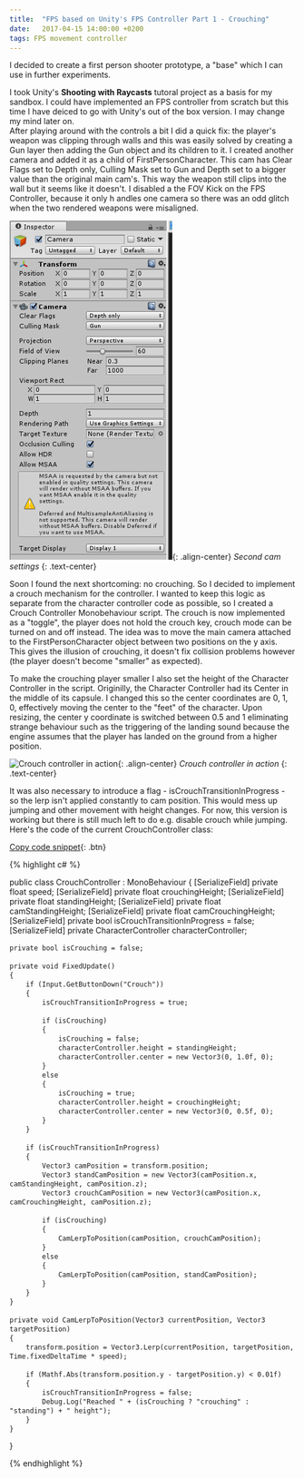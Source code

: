```yaml
---
title:  "FPS based on Unity's FPS Controller Part 1 - Crouching"
date:   2017-04-15 14:00:00 +0200
tags: FPS movement controller
---
```

I decided to create a first person shooter prototype, a "base" which I can use in further experiments.
<!--more-->
I took Unity's **Shooting with Raycasts** tutoral project as a basis for my sandbox. I could have implemented an FPS controller from scratch but this time I have deiced to go with Unity's out of the box version. I may change my mind later on.   
After playing around with the controls a bit I did a quick fix: the player's weapon was clipping through walls and this was easily solved by creating a Gun layer then adding the Gun object and its children to it. I created another camera and added it as a child of FirstPersonCharacter. This cam has Clear Flags set to Depth only, Culling Mask set to Gun and Depth set to a bigger value than the original main cam's. This way the weapon still clips into the wall but it seems like it doesn't. I disabled a the FOV Kick on the FPS Controller, because it only h andles one camera so there was an odd glitch when the two rendered weapons were misaligned.

![Second cam settings](/assets/images/second-cam-settings.PNG){: .align-center}
*Second cam settings*
{: .text-center}

Soon I found the next shortcoming: no crouching. So I decided to implement a crouch mechanism for the controller. I wanted to keep this logic as separate from the character controller code as possible, so I created a Crouch Controller Monobehaviour script. The crouch is now implemented as a "toggle", the player does not hold the crouch key, crouch mode can be turned on and off instead. The idea was to move the main camera attached to the FirstPersonCharacter object between two positions on the y axis. This gives the illusion of crouching, it doesn't fix collision problems however (the player doesn't become "smaller" as expected).

To make the crouching player smaller I also set the height of the Character Controller in the script. Originilly, the Character Controller had its Center in the middle of its capsule. I changed this so the center coordinates are 0, 1, 0, effectively moving the center to the "feet" of the character. Upon resizing, the center y coordinate is switched between 0.5 and 1 eliminating strange behaviour such as the triggering of the landing sound because the engine assumes that the player has landed on the ground from a higher position.

![Crouch controller in action](/assets/images/crouch-controller.gif){: .align-center}
*Crouch controller in action*
{: .text-center}
   
It was also necessary to introduce a flag - isCrouchTransitionInProgress - so the lerp isn't applied constantly to cam position. This would mess up jumping and other movement with height changes. For now, this version is working but there is still much left to do e.g. disable crouch while jumping. Here's the code of the current CrouchController class:   

[Copy code snippet](#link){: .btn}  

{% highlight c# %}

public class CrouchController : MonoBehaviour
{
    [SerializeField]
    private float speed;
    [SerializeField]
    private float crouchingHeight;
    [SerializeField]
    private float standingHeight;
    [SerializeField]
    private float camStandingHeight;
    [SerializeField]
    private float camCrouchingHeight;
    [SerializeField]
    private bool isCrouchTransitionInProgress = false;
    [SerializeField]
    private CharacterController characterController;

    private bool isCrouching = false;

    private void FixedUpdate()
    {        
        if (Input.GetButtonDown("Crouch"))
        {
            isCrouchTransitionInProgress = true;

            if (isCrouching)
            {
                isCrouching = false;
                characterController.height = standingHeight;
                characterController.center = new Vector3(0, 1.0f, 0);
            }
            else
            {
                isCrouching = true;
                characterController.height = crouchingHeight;
                characterController.center = new Vector3(0, 0.5f, 0);
            }
        }

        if (isCrouchTransitionInProgress)
        {
            Vector3 camPosition = transform.position;
            Vector3 standCamPosition = new Vector3(camPosition.x, camStandingHeight, camPosition.z);
            Vector3 crouchCamPosition = new Vector3(camPosition.x, camCrouchingHeight, camPosition.z);
            
            if (isCrouching)
            {
                CamLerpToPosition(camPosition, crouchCamPosition);
            }
            else
            {
                CamLerpToPosition(camPosition, standCamPosition);
            }
        }
    }

    private void CamLerpToPosition(Vector3 currentPosition, Vector3 targetPosition)
    {
        transform.position = Vector3.Lerp(currentPosition, targetPosition, Time.fixedDeltaTime * speed);

        if (Mathf.Abs(transform.position.y - targetPosition.y) < 0.01f)
        {
            isCrouchTransitionInProgress = false;
            Debug.Log("Reached " + (isCrouching ? "crouching" : "standing") + " height");
        }
    }
}

{% endhighlight %}
